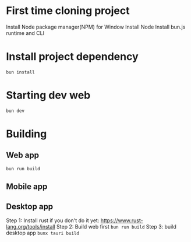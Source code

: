 # First time cloning project
Install Node package manager(NPM) for Window
Install Node
Install bun.js runtime and CLI

# Install project dependency
`bun install`

# Starting dev web
`bun dev`

# Building
## Web app
`bun run build`

## Mobile app

## Desktop app
Step 1: Install rust if you don't do it yet: https://www.rust-lang.org/tools/install
Step 2: Build web first
`bun run build`
Step 3: build desktop app
`bunx tauri build`
